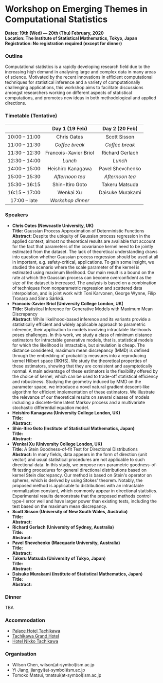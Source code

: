 # Workshop on Emerging Themes in Computational Statistics
__Dates: 19th (Wed) &mdash; 20th (Thu) February, 2020__  
__Location: The Institute of Statistical Mathematics, Tokyo, Japan__  
__Registration: No registration required (except for dinner)__

### Outline

Computational statistics is a rapidly developing research field due to the increasing
high demand in analysing large and complex data in many areas of science. Motivated
by the recent innovations in efficient computational techniques for statistical
inference and a variety of computationally challenging applications, this workshop aims
to facilitate discussions amongst researchers working on different aspects of statistical
computations, and promotes new ideas in both methodological and applied directions.

### Timetable (Tentative)

|                     |      Day 1 (19 Feb)     |   Day 2 (20 Feb)   |
|:-------------------:|:-----------------------:|:------------------:|
| 10:00 &ndash; 11:00 |       Chris Oates       |    Scott Sisson    |
| 11:00 &ndash; 11:30 |      _Coffee break_     |   _Coffee break_   |
| 11:30 &ndash; 12:30 |  Francois-Xavier Briol  |   Richard Gerlach  |
| 12:30 &ndash; 14:00 |         _Lunch_         |       _Lunch_      |
| 14:00 &ndash; 15:00 |    Heishiro Kanagawa    |  Pavel Shevchenko  |
| 15:00 &ndash; 15:30 |     _Afternoon tea_     |   _Afternoon tea_  |
| 15:30 &ndash; 16:15 |     Shin-Itiro Goto     |   Takeru Matsuda   |
| 16:15 &ndash; 17:00 |        Wenkai Xu        |  Daisuke Murakami  |
|  17:00 &ndash; late |    _Workshop dinner_    |                    |

### Speakers

* __Chris Oates (Newcastle University, UK)__  
  __Title:__ Gaussian Process Approximation of Deterministic Functions  
  __Abstract:__ Despite the ubiquity of Gaussian process regression in the applied context, almost no theoretical results are available that account for the fact that parameters of the covariance kernel need to be jointly estimated from the dataset. The lack of theoretical understanding draws into question whether Gaussian process regression should be used at all in important, e.g. safety-critical, applications. To gain some insight, we studied the scenario where the scale parameter of the kernel is estimated using maximum likelihood. Our main result is a bound on the rate at which the Gaussian process can become overconfident as the size of the dataset is increased. The analysis is based on a combination of techniques from nonparametric regression and scattered data interpolation, and is joint work with Toni Karvonen, George Wynne, Filip Tronarp and Simo Särkkä.
* __Francois-Xavier Briol (University College London, UK)__  
  __Title:__ Statistical Inference for Generative Models with Maximum Mean Discrepancy  
  __Abstract:__ While likelihood-based inference and its variants provide a statistically efficient and widely applicable approach to parametric inference, their application to models involving intractable likelihoods poses challenges. In this work, we study a class of minimum distance estimators for intractable generative models, that is, statistical models for which the likelihood is intractable, but simulation is cheap. The distance considered, maximum mean discrepancy (MMD) is defined through the embedding of probability measures into a reproducing kernel Hilbert space (RKHS). We study the theoretical properties of these estimators, showing that they are consistent and asymptotically normal. A main advantage of these estimators is the flexibility offered by the choice of kernel, which can be used to trade-off statistical efficiency and robustness. Studying the geometry induced by MMD on the parameter space, we introduce a novel natural gradient descent-like algorithm for efficient implementation of these estimators. We illustrate the relevance of our theoretical results on several classes of models including a discrete-time latent Markov process and a multivariate stochastic differential equation model.
* __Heishiro Kanagawa (University College London, UK)__  
  __Title:__  
  __Abstract:__ 
* __Shin-Itiro Goto (Institute of Statistical Mathematics, Japan)__  
  __Title:__  
  __Abstract:__ 
* __Wenkai Xu (University College London, UK)__  
  __Title:__ A Stein Goodness-of-fit Test for Directional Distributions  
  __Abstract:__ In many fields, data appears in the form of direction (unit vector) and usual statistical procedures are not applicable to such directional data. In this study, we propose non-parametric goodness-of-fit testing procedures for general directional distributions based on kernel Stein discrepancy. Our method is based on Stein's operator on spheres, which is derived by using Stokes' theorem. Notably, the proposed method is applicable to distributions with an intractable normalization constant, which commonly appear in directional statistics. Experimental results demonstrate that the proposed methods control type-I error well and have larger power than existing tests, including the test based on the maximum mean discrepancy.
* __Scott Sisson (University of New South Wales, Australia)__  
  __Title:__  
  __Abstract:__ 
* __Richard Gerlach (University of Sydney, Australia)__  
  __Title:__  
  __Abstract:__ 
* __Pavel Shevchenko (Macquarie University, Australia)__  
  __Title:__  
  __Abstract:__ 
* __Takeru Matsuda (University of Tokyo, Japan)__  
  __Title:__  
  __Abstract:__ 
* __Daisuke Murakami (Institute of Statistical Mathematics, Japan)__  
  __Title:__  
  __Abstract:__ 

### Dinner

TBA

### Accommodation

* [Palace Hotel Tachikawa](https://www.palace-t.co.jp/english/)
* [Tachikawa Grand Hotel](https://www.guestreservations.com/tachikawa-grand-hotel/booking)
* [Hotel Nikko Tachikawa](https://www.okura-nikko.com/japan/tokyo/hotel-nikko-tachikawa-tokyo/)

### Organisation

* Wilson Chen, wilson(at-symbol)ism.ac.jp
* Yi Jiang, jiangyi(at-symbol)ism.ac.jp
* Tomoko Matsui, tmatsui(at-symbol)ism.ac.jp
